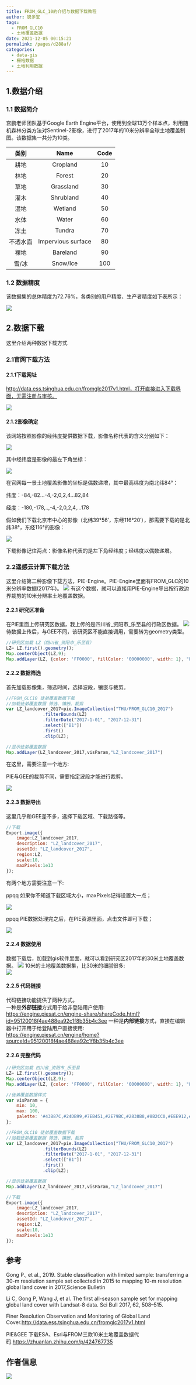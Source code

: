 ```yaml
---
title: FROM_GLC_10的介绍与数据下载教程
author: 锐多宝
tags: 
  - FROM_GLC10
  - 土地覆盖数据
date: 2021-12-05 00:15:21
permalink: /pages/d288af/
categories: 
  - data-gis
  - 栅格数据
  - 土地利用数据
---
```

## 1.数据介绍

### 1.1 数据简介

宫鹏老师团队基于Google Earth Engine平台，使用到全球13万个样本点，利用随机森林分类方法对Sentinel-2影像，进行了2017年的10米分辨率全球土地覆盖制图。该数据集一共分为10类。

|   类别   |        Name         | Code |
| :------: | :-----------------: | :--: |
|   耕地   |      Cropland       |  10  |
|   林地   |       Forest        |  20  |
|   草地   |      Grassland      |  30  |
|   灌木   |      Shrubland      |  40  |
|   湿地   |       Wetland       |  50  |
|   水体   |        Water        |  60  |
|   冻土   |       Tundra        |  70  |
| 不透水面 | Impervious  surface |  80  |
|   裸地   |      Bareland       |  90  |
|  雪/冰   |      Snow/Ice       | 100  |

### 1.2 数据精度

该数据集的总体精度为72.76%，各类别的用户精度、生产者精度如下表所示：

![](https://gitee.com/kitmyfaceplease/image_upload/raw/master/image/20211204203452.png)

## 2.数据下载

这里介绍两种数据下载方式

### 2.1官网下载方法

#### 2.1.1下载网址

http://data.ess.tsinghua.edu.cn/fromglc2017v1.html，打开直接进入下载界面，无需注册与审核。

![](https://gitee.com/kitmyfaceplease/image_upload/raw/master/img/202112031749311.png)

#### 2.1.2影像确定

该网站按照影像的经纬度提供数据下载，影像名称代表的含义分别如下：

![](https://gitee.com/kitmyfaceplease/image_upload/raw/master/image/20211204200300.png)

其中经纬度是影像的最左下角坐标：

![](https://gitee.com/kitmyfaceplease/image_upload/raw/master/image/20211204202121.png)

在官网每一景土地覆盖影像的坐标是偶数递增，其中最高纬度为南北纬84°：

纬度：-84,-82...-4,-2,0,2,4...82,84

经度：-180,-178,..,-4,-2,0,2,4,...178

假如我们下载北京市中心的影像（北纬39°56′，东经116°20′），那需要下载的是北纬38°，东经116°的影像：

![](https://gitee.com/kitmyfaceplease/image_upload/raw/master/image/20211204201836.png)

下载影像记住两点：影像名称代表的是左下角经纬度；经纬度以偶数递增。

### 2.2遥感云计算下载方法

这里介绍第二种影像下载方法，PIE-Engine。PIE-Engine里面有FROM_GLC的10米分辨率数据(2017年)。
![](https://gitee.com/kitmyfaceplease/image_upload/raw/master/image/20211016233628.png) 
有这个数据，就可以直接用PIE-Engine导出按行政边界裁剪的10米分辨率土地覆盖数据。

#### 2.2.1 研究区准备
在PIE里面上传研究区数据，我上传的是四川省_资阳市_乐至县的行政区数据。
![](https://gitee.com/kitmyfaceplease/image_upload/raw/master/image/20211016223921.png)
待数据上传后，与GEE不同，该研究区不能直接调用，需要转为geometry类型。
```javascript
//研究区加载 LZ（四川省_资阳市_乐至县）
LZ= LZ.first().geometry(); 
Map.centerObject(LZ,9);    
Map.addLayer(LZ, {color: 'FF0000', fillColor: '00000000', width: 1}, "LZ")
```
#### 2.2.2 数据筛选
首先加载影像集，筛选时间，选择波段，镶嵌与裁剪。
```javascript
//FROM_GLC10 徒弟覆盖数据下载                  
//加载徒弟覆盖数据 筛选、镶嵌、裁剪  
var LZ_landcover_2017=pie.ImageCollection("THU/FROM_GLC10_2017")
              .filterBounds(LZ)
              .filterDate("2017-1-01", "2017-12-31")
              .select(["B1"])
              .first()
              .clip(LZ);

//显示徒弟覆盖数据
Map.addLayer(LZ_landcover_2017,visParam,"LZ_landcover_2017")
```
在这里，需要注意一个地方:  

PIE与GEE的裁剪不同，需要指定波段才能进行裁剪。  

![](https://gitee.com/kitmyfaceplease/image_upload/raw/master/image/20211016224900.png)


#### 2.2.3 数据导出
这里几乎和GEE差不多，选择下载区域、下载路径等。
```javascript
//下载
Export.image({
    image:LZ_landcover_2017,
    description: "LZ_landcover_2017",
    assetId: "LZ_landcover_2017",
    region:LZ,
    scale:10,
    maxPixels:1e13
});
```
有两个地方需要注意一下:    

ppqq 如果你不知道下载区域大小，maxPixels记得设置大一点；  

![](https://gitee.com/kitmyfaceplease/image_upload/raw/master/image/20211016230727.png)      

ppqq PIE数据处理完之后，在PIE资源里面，点击文件即可下载；  

![](https://gitee.com/kitmyfaceplease/image_upload/raw/master/image/20211016225636.png)

#### 2.2.4 数据使用
数据下载后，加载到gis软件里面，就可以看到研究区2017年的30米土地覆盖数据。
![](https://gitee.com/kitmyfaceplease/image_upload/raw/master/image/20211016234758.png)
10米的土地覆盖数据集，比30米的细腻很多:  
![](https://gitee.com/kitmyfaceplease/image_upload/raw/master/image/20211016235013.png)


#### 2.2.5 代码链接
代码链接功能提供了两种方式。  
一种是**外部链接**方式用于给非登陆用户使用:  
https://engine.piesat.cn/engine-share/shareCode.html?id=95120018f4ae488ea92c1f8b35b4c3ee 
一种是**内部链接**方式，直接在编辑器中打开用于给登陆用户直接使用:    
https://engine.piesat.cn/engine/home?sourceId=95120018f4ae488ea92c1f8b35b4c3ee

#### 2.2.6 完整代码
```javascript
//研究区加载 四川省_资阳市_乐至县
LZ= LZ.first().geometry(); 
Map.centerObject(LZ,9);    
Map.addLayer(LZ, {color: 'FF0000', fillColor: '00000000', width: 1}, "LZ")

//徒弟覆盖数据样式
var visParam = {
    min: 10,
    max: 100,
    palette: '#43B87C,#24DB99,#7EB451,#2E79BC,#2838B8,#8B2CC0,#EEE912,#BC1FA1,#17214F,#B81A74,#B5CF52,#932626,#2B328B,#AA5C5C,#2561E9,#874949,#4ECF61,#AE5151'
};

//FROM_GLC10 徒弟覆盖数据下载                  
//加载徒弟覆盖数据 筛选、镶嵌、裁剪  
var LZ_landcover_2017=pie.ImageCollection("THU/FROM_GLC10_2017")
              .filterBounds(LZ)
              .filterDate("2017-1-01", "2017-12-31")
              .select(["B1"])
              .first()
              .clip(LZ);

//显示徒弟覆盖数据
Map.addLayer(LZ_landcover_2017,visParam,"LZ_landcover_2017")

//下载
Export.image({
    image:LZ_landcover_2017,
    description: "LZ_landcover_2017",
    assetId: "LZ_landcover_2017",
    region:LZ,
    scale:10,
    maxPixels:1e13
});
```

## 参考

Gong P., et al., 2019. Stable classification with limited sample: transferring a 30-m resolution sample set collected in 2015 to mapping 10-m resolution global land cover in 2017,Science Bulletin

Li C, Gong P, Wang J, et al. The first all-season sample set for mapping global land cover with Landsat-8 data. Sci Bull 2017, 62, 508–515.

Finer Resolution Observation and Monitoring of Global Land Cover.http://data.ess.tsinghua.edu.cn/fromglc2017v1.html

PIE&GEE 下载ESA、Esri与FROM三款10米土地覆盖数据代码.https://zhuanlan.zhihu.com/p/424767735

## 作者信息

![](https://gitee.com/kitmyfaceplease/image_upload/raw/master/image/20211128044430.png)
